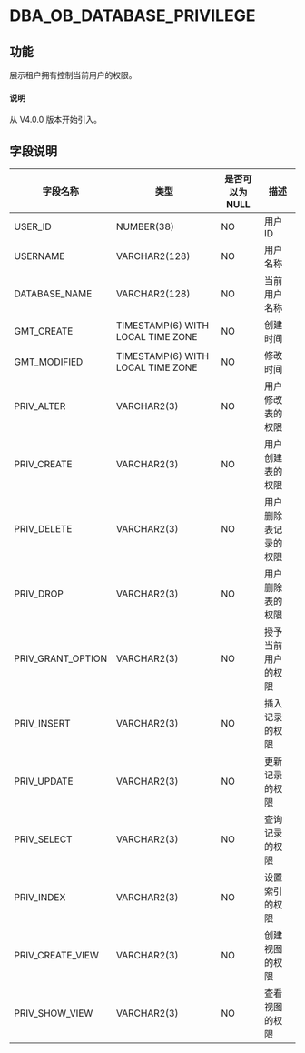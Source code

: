 # DBA_OB_DATABASE_PRIVILEGE

## 功能

展示租户拥有控制当前用户的权限。

<main id="notice" type='explain'>
  <h4>说明</h4>
  <p>从 V4.0.0 版本开始引入。</p>
</main>

## 字段说明

| 字段名称          | 类型          | 是否可以为 NULL | 描述              |
|-------------------|-----------------------------------|------|-----|
| USER_ID           | NUMBER(38)                        | NO   |   用户 ID      |
| USERNAME          | VARCHAR2(128)                     | NO   |   用户名称      |
| DATABASE_NAME     | VARCHAR2(128)                     | NO   |   当前用户名称       |
| GMT_CREATE        | TIMESTAMP(6) WITH LOCAL TIME ZONE | NO   |   创建时间       |
| GMT_MODIFIED      | TIMESTAMP(6) WITH LOCAL TIME ZONE | NO   |   修改时间      |
| PRIV_ALTER        | VARCHAR2(3)                       | NO   |   用户修改表的权限       |
| PRIV_CREATE       | VARCHAR2(3)                       | NO   |   用户创建表的权限      |
| PRIV_DELETE       | VARCHAR2(3)                       | NO   |   用户删除表记录的权限      |
| PRIV_DROP         | VARCHAR2(3)                       | NO   |   用户删除表的权限      |
| PRIV_GRANT_OPTION | VARCHAR2(3)                       | NO   |   授予当前用户的权限      |
| PRIV_INSERT       | VARCHAR2(3)                       | NO   |   插入记录的权限      |
| PRIV_UPDATE       | VARCHAR2(3)                       | NO   |   更新记录的权限      |
| PRIV_SELECT       | VARCHAR2(3)                       | NO   |   查询记录的权限      |
| PRIV_INDEX        | VARCHAR2(3)                       | NO   |   设置索引的权限      |
| PRIV_CREATE_VIEW  | VARCHAR2(3)                       | NO   |   创建视图的权限      |
| PRIV_SHOW_VIEW    | VARCHAR2(3)                       | NO   |   查看视图的权限      |
